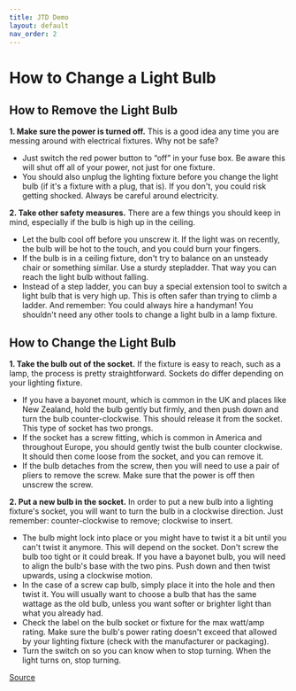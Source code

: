 ```yaml
---
title: JTD Demo
layout: default
nav_order: 2
---
```


# How to Change a Light Bulb

## How to Remove the Light Bulb

**1. Make sure the power is turned off.** This is a good idea any time you are messing around with electrical fixtures. Why not be safe?

* Just switch the red power button to “off” in your fuse box. Be aware this will shut off all of your power, not just for one fixture.
* You should also unplug the lighting fixture before you change the light bulb (if it's a fixture with a plug, that is). If you don't, you could risk getting shocked. Always be careful around electricity.

**2. Take other safety measures.** There are a few things you should keep in mind, especially if the bulb is high up in the ceiling.

* Let the bulb cool off before you unscrew it. If the light was on recently, the bulb will be hot to the touch, and you could burn your fingers.
* If the bulb is in a ceiling fixture, don't try to balance on an unsteady chair or something similar. Use a sturdy stepladder. That way you can reach the light bulb without falling.
* Instead of a step ladder, you can buy a special extension tool to switch a light bulb that is very high up. This is often safer than trying to climb a ladder. And remember: You could always hire a handyman! You shouldn't need any other tools to change a light bulb in a lamp fixture.

## How to Change the Light Bulb 

**1. Take the bulb out of the socket.** If the fixture is easy to reach, such as a lamp, the process is pretty straightforward. Sockets do differ depending on your lighting fixture.

  * If you have a bayonet mount, which is common in the UK and places like New Zealand, hold the bulb gently but firmly, and then push down and turn the bulb counter-clockwise. This should release it from the socket. This type of socket has two prongs.
  * If the socket has a screw fitting, which is common in America and throughout Europe, you should gently twist the bulb counter clockwise. It should then come loose from the socket, and you can remove it.
  * If the bulb detaches from the screw, then you will need to use a pair of pliers to remove the screw. Make sure that the power is off then unscrew the screw.    

**2. Put a new bulb in the socket.** In order to put a new bulb into a lighting fixture's socket, you will want to turn the bulb in a clockwise direction. Just remember: counter-clockwise to remove; clockwise to insert.

* The bulb might lock into place or you might have to twist it a bit until you can't twist it anymore. This will depend on the socket. Don't screw the bulb too tight or it could break. If you have a bayonet bulb, you will need to align the bulb's base with the two pins. Push down and then twist upwards, using a clockwise motion.
* In the case of a screw cap bulb, simply place it into the hole and then twist it. You will usually want to choose a bulb that has the same wattage as the old bulb, unless you want softer or brighter light than what you already had.
* Check the label on the bulb socket or fixture for the max watt/amp rating. Make sure the bulb's power rating doesn't exceed that allowed by your lighting fixture (check with the manufacturer or packaging).
* Turn the switch on so you can know when to stop turning. When the light turns on, stop turning.

[Source](https://www.wikihow.com/Change-a-Light-Bulb#How-to-Remove-the-Light-Bulb)
